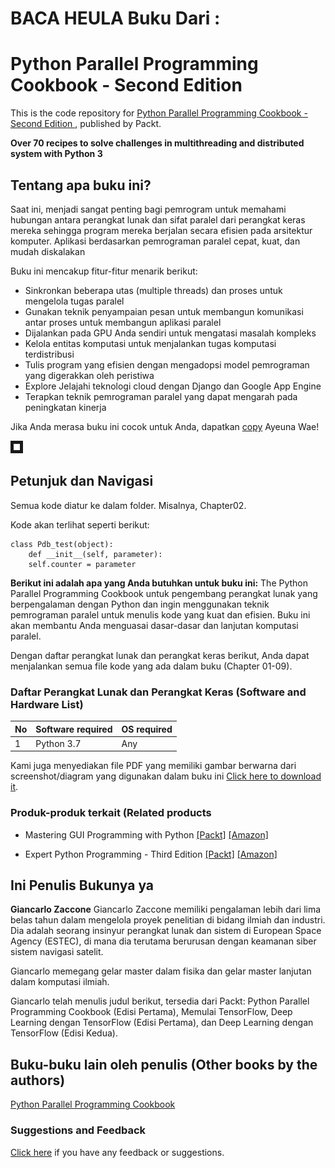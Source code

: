 # BACA HEULA Buku Dari :

# Python Parallel Programming Cookbook - Second Edition

<a href="https://www.packtpub.com/programming/python-parallel-programming-cookbook?utm_source=github&utm_medium=repository&utm_campaign=9781789533736"></a>

This is the code repository for [Python Parallel Programming Cookbook - Second Edition ](https://www.packtpub.com/programming/python-parallel-programming-cookbook?utm_source=github&utm_medium=repository&utm_campaign=9781789533736), published by Packt.

**Over 70 recipes to solve challenges in multithreading and distributed system with Python 3**

## Tentang apa buku ini?

Saat ini, menjadi sangat penting bagi pemrogram untuk memahami hubungan antara perangkat lunak dan sifat paralel dari perangkat keras mereka sehingga program mereka berjalan secara efisien pada arsitektur komputer. Aplikasi berdasarkan pemrograman paralel cepat, kuat, dan mudah diskalakan
<pagebreak/>

Buku ini mencakup fitur-fitur menarik berikut:

- Sinkronkan beberapa utas (multiple threads) dan proses untuk mengelola tugas paralel
- Gunakan teknik penyampaian pesan untuk membangun komunikasi antar proses untuk membangun aplikasi paralel
- Dijalankan pada GPU Anda sendiri untuk mengatasi masalah kompleks
- Kelola entitas komputasi untuk menjalankan tugas komputasi terdistribusi
- Tulis program yang efisien dengan mengadopsi model pemrograman yang digerakkan oleh peristiwa
- Explore Jelajahi teknologi cloud dengan Django dan Google App Engine
- Terapkan teknik pemrograman paralel yang dapat mengarah pada peningkatan kinerja

Jika Anda merasa buku ini cocok untuk Anda, dapatkan [copy](https://www.amazon.com/dp/1789533732) Ayeuna Wae!

<a href="https://www.packtpub.com/?utm_source=github&utm_medium=banner&utm_campaign=GitHubBanner"><img src="https://raw.githubusercontent.com/PacktPublishing/GitHub/master/GitHub.png" 
alt="https://www.packtpub.com/" border="5" /></a>

## Petunjuk dan Navigasi

Semua kode diatur ke dalam folder. Misalnya, Chapter02.

Kode akan terlihat seperti berikut:

```
class Pdb_test(object):
    def __init__(self, parameter):
    self.counter = parameter
```

**Berikut ini adalah apa yang Anda butuhkan untuk buku ini:**
The Python Parallel Programming Cookbook untuk pengembang perangkat lunak yang berpengalaman dengan Python dan ingin menggunakan teknik pemrograman paralel untuk menulis kode yang kuat dan efisien. Buku ini akan membantu Anda menguasai dasar-dasar dan lanjutan komputasi paralel.

Dengan daftar perangkat lunak dan perangkat keras berikut, Anda dapat menjalankan semua file kode yang ada dalam buku (Chapter 01-09).

### Daftar Perangkat Lunak dan Perangkat Keras (Software and Hardware List)

| No  | Software required | OS required |
| --- | ----------------- | ----------- |
| 1   | Python 3.7        | Any         |

Kami juga menyediakan file PDF yang memiliki gambar berwarna dari screenshot/diagram yang digunakan dalam buku ini
[Click here to download it](https://static.packt-cdn.com/downloads/9781789533736_ColorImages.pdf).

### Produk-produk terkait (Related products

- Mastering GUI Programming with Python [[Packt]](https://www.packtpub.com/in/application-development/mastering-gui-programming-python?utm_source=github&utm_medium=repository&utm_campaign=9781789612905) [[Amazon]](https://www.amazon.com/dp/178961290X)

- Expert Python Programming - Third Edition [[Packt]](https://www.packtpub.com/in/application-development/expert-python-programming-third-edition?utm_source=github&utm_medium=repository&utm_campaign=9781789808896) [[Amazon]](https://www.amazon.com/dp/1789808898)

## Ini Penulis Bukunya ya

**Giancarlo Zaccone**
Giancarlo Zaccone memiliki pengalaman lebih dari lima belas tahun dalam mengelola proyek penelitian di bidang ilmiah dan industri. Dia adalah seorang insinyur perangkat lunak dan sistem di European Space Agency (ESTEC), di mana dia terutama berurusan dengan keamanan siber sistem navigasi satelit.

Giancarlo memegang gelar master dalam fisika dan gelar master lanjutan dalam komputasi ilmiah.

Giancarlo telah menulis judul berikut, tersedia dari Packt: Python Parallel Programming Cookbook (Edisi Pertama), Memulai TensorFlow, Deep Learning dengan TensorFlow (Edisi Pertama), dan Deep Learning dengan TensorFlow (Edisi Kedua).

## Buku-buku lain oleh penulis (Other books by the authors)

[Python Parallel Programming Cookbook ](https://www.packtpub.com/application-development/python-parallel-programming-cookbook?utm_source=github&utm_medium=repository&utm_campaign=9781785289583)

### Suggestions and Feedback

[Click here](https://docs.google.com/forms/d/e/1FAIpQLSdy7dATC6QmEL81FIUuymZ0Wy9vH1jHkvpY57OiMeKGqib_Ow/viewform) if you have any feedback or suggestions.
<pagebreak/>
